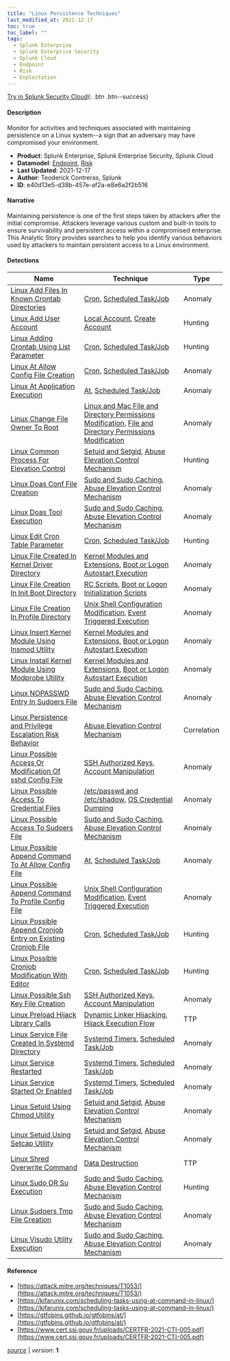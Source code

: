 ```yaml
---
title: "Linux Persistence Techniques"
last_modified_at: 2021-12-17
toc: true
toc_label: ""
tags:
  - Splunk Enterprise
  - Splunk Enterprise Security
  - Splunk Cloud
  - Endpoint
  - Risk
  - Exploitation
---
```


[Try in Splunk Security Cloud](https://www.splunk.com/en_us/cyber-security.html){: .btn .btn--success}

#### Description

Monitor for activities and techniques associated with maintaining persistence on a Linux system--a sign that an adversary may have compromised your environment.

- **Product**: Splunk Enterprise, Splunk Enterprise Security, Splunk Cloud
- **Datamodel**: [Endpoint](https://docs.splunk.com/Documentation/CIM/latest/User/Endpoint), [Risk](https://docs.splunk.com/Documentation/CIM/latest/User/Risk)
- **Last Updated**: 2021-12-17
- **Author**: Teoderick Contreras, Splunk
- **ID**: e40d13e5-d38b-457e-af2a-e8e6a2f2b516

#### Narrative

Maintaining persistence is one of the first steps taken by attackers after the initial compromise. Attackers leverage various custom and built-in tools to ensure survivability and persistent access within a compromised enterprise. This Analytic Story provides searches to help you identify various behaviors used by attackers to maintain persistent access to a Linux environment.

#### Detections

| Name        | Technique   | Type         |
| ----------- | ----------- |--------------|
| [Linux Add Files In Known Crontab Directories](/endpoint/linux_add_files_in_known_crontab_directories/) | [Cron](/tags/#cron), [Scheduled Task/Job](/tags/#scheduled-task/job)| Anomaly |
| [Linux Add User Account](/endpoint/linux_add_user_account/) | [Local Account](/tags/#local-account), [Create Account](/tags/#create-account)| Hunting |
| [Linux Adding Crontab Using List Parameter](/endpoint/linux_adding_crontab_using_list_parameter/) | [Cron](/tags/#cron), [Scheduled Task/Job](/tags/#scheduled-task/job)| Hunting |
| [Linux At Allow Config File Creation](/endpoint/linux_at_allow_config_file_creation/) | [Cron](/tags/#cron), [Scheduled Task/Job](/tags/#scheduled-task/job)| Anomaly |
| [Linux At Application Execution](/endpoint/linux_at_application_execution/) | [At](/tags/#at), [Scheduled Task/Job](/tags/#scheduled-task/job)| Anomaly |
| [Linux Change File Owner To Root](/endpoint/linux_change_file_owner_to_root/) | [Linux and Mac File and Directory Permissions Modification](/tags/#linux-and-mac-file-and-directory-permissions-modification), [File and Directory Permissions Modification](/tags/#file-and-directory-permissions-modification)| Anomaly |
| [Linux Common Process For Elevation Control](/endpoint/linux_common_process_for_elevation_control/) | [Setuid and Setgid](/tags/#setuid-and-setgid), [Abuse Elevation Control Mechanism](/tags/#abuse-elevation-control-mechanism)| Hunting |
| [Linux Doas Conf File Creation](/endpoint/linux_doas_conf_file_creation/) | [Sudo and Sudo Caching](/tags/#sudo-and-sudo-caching), [Abuse Elevation Control Mechanism](/tags/#abuse-elevation-control-mechanism)| Anomaly |
| [Linux Doas Tool Execution](/endpoint/linux_doas_tool_execution/) | [Sudo and Sudo Caching](/tags/#sudo-and-sudo-caching), [Abuse Elevation Control Mechanism](/tags/#abuse-elevation-control-mechanism)| Anomaly |
| [Linux Edit Cron Table Parameter](/endpoint/linux_edit_cron_table_parameter/) | [Cron](/tags/#cron), [Scheduled Task/Job](/tags/#scheduled-task/job)| Hunting |
| [Linux File Created In Kernel Driver Directory](/endpoint/linux_file_created_in_kernel_driver_directory/) | [Kernel Modules and Extensions](/tags/#kernel-modules-and-extensions), [Boot or Logon Autostart Execution](/tags/#boot-or-logon-autostart-execution)| Anomaly |
| [Linux File Creation In Init Boot Directory](/endpoint/linux_file_creation_in_init_boot_directory/) | [RC Scripts](/tags/#rc-scripts), [Boot or Logon Initialization Scripts](/tags/#boot-or-logon-initialization-scripts)| Anomaly |
| [Linux File Creation In Profile Directory](/endpoint/linux_file_creation_in_profile_directory/) | [Unix Shell Configuration Modification](/tags/#unix-shell-configuration-modification), [Event Triggered Execution](/tags/#event-triggered-execution)| Anomaly |
| [Linux Insert Kernel Module Using Insmod Utility](/endpoint/linux_insert_kernel_module_using_insmod_utility/) | [Kernel Modules and Extensions](/tags/#kernel-modules-and-extensions), [Boot or Logon Autostart Execution](/tags/#boot-or-logon-autostart-execution)| Anomaly |
| [Linux Install Kernel Module Using Modprobe Utility](/endpoint/linux_install_kernel_module_using_modprobe_utility/) | [Kernel Modules and Extensions](/tags/#kernel-modules-and-extensions), [Boot or Logon Autostart Execution](/tags/#boot-or-logon-autostart-execution)| Anomaly |
| [Linux NOPASSWD Entry In Sudoers File](/endpoint/linux_nopasswd_entry_in_sudoers_file/) | [Sudo and Sudo Caching](/tags/#sudo-and-sudo-caching), [Abuse Elevation Control Mechanism](/tags/#abuse-elevation-control-mechanism)| Anomaly |
| [Linux Persistence and Privilege Escalation Risk Behavior](/endpoint/linux_persistence_and_privilege_escalation_risk_behavior/) | [Abuse Elevation Control Mechanism](/tags/#abuse-elevation-control-mechanism)| Correlation |
| [Linux Possible Access Or Modification Of sshd Config File](/endpoint/linux_possible_access_or_modification_of_sshd_config_file/) | [SSH Authorized Keys](/tags/#ssh-authorized-keys), [Account Manipulation](/tags/#account-manipulation)| Anomaly |
| [Linux Possible Access To Credential Files](/endpoint/linux_possible_access_to_credential_files/) | [/etc/passwd and /etc/shadow](/tags/#/etc/passwd-and-/etc/shadow), [OS Credential Dumping](/tags/#os-credential-dumping)| Anomaly |
| [Linux Possible Access To Sudoers File](/endpoint/linux_possible_access_to_sudoers_file/) | [Sudo and Sudo Caching](/tags/#sudo-and-sudo-caching), [Abuse Elevation Control Mechanism](/tags/#abuse-elevation-control-mechanism)| Anomaly |
| [Linux Possible Append Command To At Allow Config File](/endpoint/linux_possible_append_command_to_at_allow_config_file/) | [At](/tags/#at), [Scheduled Task/Job](/tags/#scheduled-task/job)| Anomaly |
| [Linux Possible Append Command To Profile Config File](/endpoint/linux_possible_append_command_to_profile_config_file/) | [Unix Shell Configuration Modification](/tags/#unix-shell-configuration-modification), [Event Triggered Execution](/tags/#event-triggered-execution)| Anomaly |
| [Linux Possible Append Cronjob Entry on Existing Cronjob File](/endpoint/linux_possible_append_cronjob_entry_on_existing_cronjob_file/) | [Cron](/tags/#cron), [Scheduled Task/Job](/tags/#scheduled-task/job)| Hunting |
| [Linux Possible Cronjob Modification With Editor](/endpoint/linux_possible_cronjob_modification_with_editor/) | [Cron](/tags/#cron), [Scheduled Task/Job](/tags/#scheduled-task/job)| Hunting |
| [Linux Possible Ssh Key File Creation](/endpoint/linux_possible_ssh_key_file_creation/) | [SSH Authorized Keys](/tags/#ssh-authorized-keys), [Account Manipulation](/tags/#account-manipulation)| Anomaly |
| [Linux Preload Hijack Library Calls](/endpoint/linux_preload_hijack_library_calls/) | [Dynamic Linker Hijacking](/tags/#dynamic-linker-hijacking), [Hijack Execution Flow](/tags/#hijack-execution-flow)| TTP |
| [Linux Service File Created In Systemd Directory](/endpoint/linux_service_file_created_in_systemd_directory/) | [Systemd Timers](/tags/#systemd-timers), [Scheduled Task/Job](/tags/#scheduled-task/job)| Anomaly |
| [Linux Service Restarted](/endpoint/linux_service_restarted/) | [Systemd Timers](/tags/#systemd-timers), [Scheduled Task/Job](/tags/#scheduled-task/job)| Anomaly |
| [Linux Service Started Or Enabled](/endpoint/linux_service_started_or_enabled/) | [Systemd Timers](/tags/#systemd-timers), [Scheduled Task/Job](/tags/#scheduled-task/job)| Anomaly |
| [Linux Setuid Using Chmod Utility](/endpoint/linux_setuid_using_chmod_utility/) | [Setuid and Setgid](/tags/#setuid-and-setgid), [Abuse Elevation Control Mechanism](/tags/#abuse-elevation-control-mechanism)| Anomaly |
| [Linux Setuid Using Setcap Utility](/endpoint/linux_setuid_using_setcap_utility/) | [Setuid and Setgid](/tags/#setuid-and-setgid), [Abuse Elevation Control Mechanism](/tags/#abuse-elevation-control-mechanism)| Anomaly |
| [Linux Shred Overwrite Command](/endpoint/linux_shred_overwrite_command/) | [Data Destruction](/tags/#data-destruction)| TTP |
| [Linux Sudo OR Su Execution](/endpoint/linux_sudo_or_su_execution/) | [Sudo and Sudo Caching](/tags/#sudo-and-sudo-caching), [Abuse Elevation Control Mechanism](/tags/#abuse-elevation-control-mechanism)| Hunting |
| [Linux Sudoers Tmp File Creation](/endpoint/linux_sudoers_tmp_file_creation/) | [Sudo and Sudo Caching](/tags/#sudo-and-sudo-caching), [Abuse Elevation Control Mechanism](/tags/#abuse-elevation-control-mechanism)| Anomaly |
| [Linux Visudo Utility Execution](/endpoint/linux_visudo_utility_execution/) | [Sudo and Sudo Caching](/tags/#sudo-and-sudo-caching), [Abuse Elevation Control Mechanism](/tags/#abuse-elevation-control-mechanism)| Anomaly |

#### Reference

* [https://attack.mitre.org/techniques/T1053/](https://attack.mitre.org/techniques/T1053/)
* [https://kifarunix.com/scheduling-tasks-using-at-command-in-linux/](https://kifarunix.com/scheduling-tasks-using-at-command-in-linux/)
* [https://gtfobins.github.io/gtfobins/at/](https://gtfobins.github.io/gtfobins/at/)
* [https://www.cert.ssi.gouv.fr/uploads/CERTFR-2021-CTI-005.pdf](https://www.cert.ssi.gouv.fr/uploads/CERTFR-2021-CTI-005.pdf)



[*source*](https://github.com/splunk/security_content/tree/develop/stories/linux_persistence_techniques.yml) \| *version*: **1**